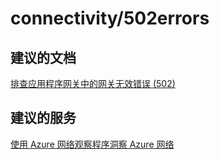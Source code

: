 <properties
    pageTitle="connectivity/502errors"
    description="connectivity/502errors"
    service="microsoft.network"
    resource="applicationgateways"
    authors="radwiv"
    displayOrder=""
    selfHelpType="generic"
    supportTopicIds="32573483"
    resourceTags=""
    productPesIds="15922"
    cloudEnvironments="public"
/>


# <a name="connectivity502errors"></a>connectivity/502errors

## <a name="recommended-documents"></a>**建议的文档**
[排查应用程序网关中的网关无效错误 (502)](https://azure.microsoft.com/documentation/articles/application-gateway-troubleshooting-502/)<br>

## <a name="recommended-service"></a>**建议的服务**
[使用 Azure 网络观察程序洞察 Azure 网络](https://azure.microsoft.com/services/network-watcher/)

